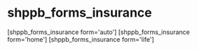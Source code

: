 # shppb_forms_insurance

[shppb_forms_insurance form='auto']
[shppb_forms_insurance form='home']
[shppb_forms_insurance form='life']
